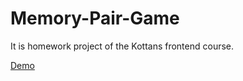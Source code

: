 # Memory-Pair-Game

<p>It is homework project of the Kottans frontend course.<p>

[Demo](https://vladimirrutskiy.github.io/Memory-Pair-Game/)
